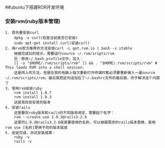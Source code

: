 ##ubuntu下搭建ROR开发环境

### 安装rvm(ruby版本管理)
	1. 首先要安装curl
	    dpkg -s curl(检查当前是否已安装)
		sudo apt-get install curl(安装curl)
    2. 用rvm官方推荐的方法安装curl -L get.rvm.io | bash -s stable
	    根据完成后的提示，需要运行source ~/.rvm/sripts/rvm
		另：修改~/.bash_profile文件，加入：
		[[ -s "$HOME/.rvm/scripts/rvm" ]] && . "$HOME/.rvm/scripts/rvm" # This loads RVM into a shell session.
        这是网上的方法，但是在我的电脑上每次重新打开终端时都必须要重新输入一遍source ~/.rvm/scripts/rvm，最后我把这句话加在了~/.bashrc文件的最后面，终于解决这个问题了
    3. 使用rvm安装ruby
	    rvm install 1.8.7
		rvm install 1.9.3
		这是我目前安装的版本
	4. 安装rails
	    这里要将ruby版本和rails的不同版本绑定，需要起个名字：
		rvm --create use 1.9.3@rails3.2.6
		这里的1.9.3@rails3.2.6就是要使用的名称，可以根据需求的rails版本更换，是用rvm use [名称]更换不同的版本就成
    5. 安装完成，测试安装成果：
	    ruby -v
		rails -v
